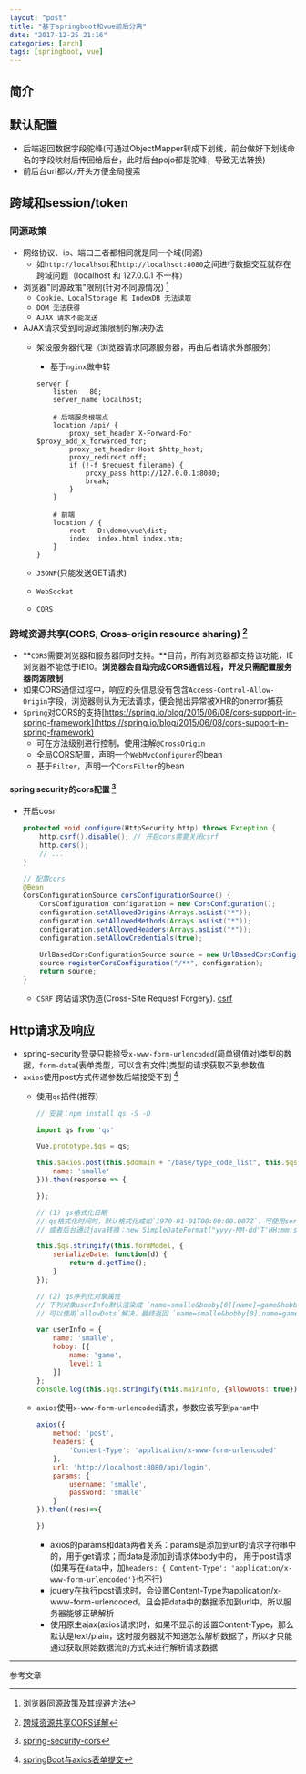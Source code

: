 ```yaml
---
layout: "post"
title: "基于springboot和vue前后分离"
date: "2017-12-25 21:16"
categories: [arch]
tags: [springboot, vue]
---
```


## 简介

## 默认配置

- 后端返回数据字段驼峰(可通过ObjectMapper转成下划线，前台做好下划线命名的字段映射后传回给后台，此时后台pojo都是驼峰，导致无法转换)
- 前后台url都以`/`开头方便全局搜索

## 跨域和session/token

### 同源政策

- 网络协议、ip、端口三者都相同就是同一个域(同源)
    - 如`http://localhsot`和`http://localhsot:8080`之间进行数据交互就存在跨域问题（localhost 和 127.0.0.1 不一样）
- 浏览器"同源政策"限制(针对不同源情况) [^2]
    - `Cookie、LocalStorage 和 IndexDB 无法读取`
    - `DOM 无法获得`
    - `AJAX 请求不能发送`
- AJAX请求受到同源政策限制的解决办法
    - 架设服务器代理（浏览器请求同源服务器，再由后者请求外部服务）
        - 基于`nginx`做中转

        ```shell
        server {
            listen   80;               
            server_name localhost;

            # 后端服务根端点
            location /api/ {
                proxy_set_header X-Forward-For $proxy_add_x_forwarded_for;
                proxy_set_header Host $http_host;
                proxy_redirect off;
                if (!-f $request_filename) {
                    proxy_pass http://127.0.0.1:8080;
                    break;
                }
            }

            # 前端
            location / {
                root   D:\demo\vue\dist;
                index  index.html index.htm;
            }
        }
        ```
    - `JSONP`(只能发送GET请求)
    - `WebSocket`
    - `CORS`

### 跨域资源共享(CORS, Cross-origin resource sharing) [^1]

- **`CORS`需要浏览器和服务器同时支持。**目前，所有浏览器都支持该功能，IE浏览器不能低于IE10。**浏览器会自动完成CORS通信过程，开发只需配置服务器同源限制**
- 如果CORS通信过程中，响应的头信息没有包含`Access-Control-Allow-Origin`字段，浏览器则认为无法请求，便会抛出异常被XHR的onerror捕获
- `Spring`对CORS的支持[https://spring.io/blog/2015/06/08/cors-support-in-spring-framework](https://spring.io/blog/2015/06/08/cors-support-in-spring-framework)
    - 可在方法级别进行控制，使用注解`@CrossOrigin`
    - 全局CORS配置，声明一个`WebMvcConfigurer`的bean
    - 基于`Filter`，声明一个`CorsFilter`的bean

#### spring security的cors配置 [^3]

- 开启cosr

    ```java
    protected void configure(HttpSecurity http) throws Exception {
        http.csrf().disable(); // 开启cors需要关闭csrf
        http.cors();
        // ...
    }

    // 配置cors
    @Bean
    CorsConfigurationSource corsConfigurationSource() {
        CorsConfiguration configuration = new CorsConfiguration();
        configuration.setAllowedOrigins(Arrays.asList("*"));
        configuration.setAllowedMethods(Arrays.asList("*"));
        configuration.setAllowedHeaders(Arrays.asList("*"));
        configuration.setAllowCredentials(true);

        UrlBasedCorsConfigurationSource source = new UrlBasedCorsConfigurationSource();
        source.registerCorsConfiguration("/**", configuration);
        return source;
    }
    ```
    - `CSRF` 跨站请求伪造(Cross-Site Request Forgery). [csrf](https://docs.spring.io/spring-security/site/docs/4.2.x/reference/html/csrf.html)

## Http请求及响应

- spring-security登录只能接受`x-www-form-urlencoded`(简单键值对)类型的数据，`form-data`(表单类型，可以含有文件)类型的请求获取不到参数值
- `axios`使用post方式传递参数后端接受不到 [^4]
    - 使用`qs`插件(推荐)
        
        ```javascript
        // 安装：npm install qs -S -D

        import qs from 'qs'

        Vue.prototype.$qs = qs;

        this.$axios.post(this.$domain + "/base/type_code_list", this.$qs.stringify({
            name: 'smalle'
        })).then(response => {

        });

        // (1) qs格式化日期
        // qs格式化时间时，默认格式化成如`1970-01-01T00:00:00.007Z`，可使用serializeDate进行自定义格式化
        // 或者后台通过java转换：new SimpleDateFormat("yyyy-MM-dd'T'HH:mm:ss.SSS'Z'").setTimeZone(TimeZone.getTimeZone("UTC"));

        this.$qs.stringify(this.formModel, {
            serializeDate: function(d) {
                return d.getTime();
            }
        });

        // (2) qs序列化对象属性
        // 下列对象userInfo默认渲染成 `name=smalle&bobby[0][name]=game&hobby[0][level]=1`(未进行url转码)，此时springboot写好对应的POJO是无法进行转换的，报错`is neither an array nor a List nor a Map`
        // 可以使用`allowDots`解决，最终返回 `name=smalle&bobby[0].name=game&hobby[0].level=1`

        var userInfo = {
            name: 'smalle',
            hobby: [{
                name: 'game',
                level: 1
            }]
        };
        console.log(this.$qs.stringify(this.mainInfo, {allowDots: true}))
        ```
    - `axios`使用`x-www-form-urlencoded`请求，参数应该写到`param`中
    
        ```js
        axios({
            method: 'post',
            headers: {
                'Content-Type': 'application/x-www-form-urlencoded'
            },
            url: 'http://localhost:8080/api/login',
            params: {
                username: 'smalle',
                password: 'smalle'
            }
        }).then((res)=>{

        })
        ```

        - axios的params和data两者关系：params是添加到url的请求字符串中的，用于get请求；而data是添加到请求体body中的， 用于post请求(如果写在`data`中，加`headers: {'Content-Type': 'application/x-www-form-urlencoded'}`也不行)
        - jquery在执行post请求时，会设置Content-Type为application/x-www-form-urlencoded，且会把data中的数据添加到url中，所以服务器能够正确解析
        - 使用原生ajax(axios请求)时，如果不显示的设置Content-Type，那么默认是text/plain，这时服务器就不知道怎么解析数据了，所以才只能通过获取原始数据流的方式来进行解析请求数据













---

参考文章

[^1]: [跨域资源共享CORS详解](http://www.ruanyifeng.com/blog/2016/04/cors.html)
[^2]: [浏览器同源政策及其规避方法](http://www.ruanyifeng.com/blog/2016/04/same-origin-policy.html)
[^3]: [spring-security-cors](https://docs.spring.io/spring-security/site/docs/4.2.x/reference/html/cors.html)
[^4]: [springBoot与axios表单提交](https://segmentfault.com/a/1190000013312233)